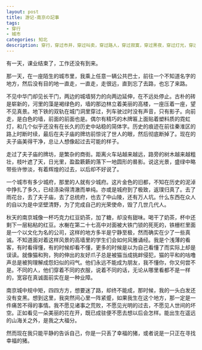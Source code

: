 ```yaml
---
layout: post
title: 游记-南京の記事
tags:
- 穿行
- 城市
categories: 知北
description: 穿行，穿过市井，穿过叫卖，穿过路人，穿过寂寞，穿过黑夜，穿过灯光，穿过眼前的模糊的玻璃窗，看见了那片雨前没有星光的天空。 
---
```

有一天，课业结束了，工作还没有到来。 




那一天，在一座陌生的城市里，我乘上任意一辆公共巴士，前往一个不知道名字的地方，然后没有目的地一直走，一直走，走很远，直到忘了去路，也忘了来路。 

不见中华门却见长干门，两边的城墙努力的向两边延伸，在不远处停止。古朴的砖是崭新的，河里的藻是褐绿色的，墙的那边林立着美丽的高楼，一座压着一座，望不见真景。地下铁的双轨在城门洞里穿过，列车驶过时没有声音，只有影子。向前走，是白色的墙，前面的前面也是。偶尔有精巧的木牌匾上面贴着塑料质的霓虹灯，和几个似乎还没有在长久的历史中站稳的简体字。历史的痕迹在前往秦淮区的路上时断时续，最后在夫子庙的牌坊前惊诧了世人的眼，然后彻底断掉了。现在的夫子庙美得干净，总让人想像起过去可能的样子。 

走过了夫子庙的牌坊，是繁杂的商街。距离火车站越来越远，路旁的树木越来越粗壮，枝叶遮了天，日光里，盈盈簌簌的落下一地圆形的晷影。说这光景，盛绿中略带些许惨淡，有着辉煌的过去，以后却不好说了。 

一个城市有多少城府，那里的人就有少城府。这片金色的旧都，不知在历史的泥淖中挣扎了多久，已经涤染得清澈而单纯。亦或是城府到了极致，返璞归真了。去了雨花台，去了夫子庙，去了总统府，也去了中山陵，还有万人坑。什么东西在众人的自以为是中坚壁清野，为了完成自己的光荣使命，毁了几世几代人。
 
秋天的南京城像一杯巧克力红豆奶茶，加了糖，却没有甜味。喝干了奶茶，杯中还剩下一层粘粘的红豆。水榭在第二十七高中对面被大铁门锁的死死的，铁栅栏里面是一个以文化为名的公司，这样的地方多半是宁静至极，然而确实在少了一些真诚。不知道面对着这样风景的高墙里的学生们会如何风雅诵经。我是个浅薄的看客，有时看得懂，有的时候却看不懂，更多的时候是以为自己看懂了而实际上却是误读。就像猫和狗，狗的伸出的友好爪子总是被猫当成挑衅侵犯，猫的平和的咕噜声总是被狗理解成怨妇似的闷气。他们永远不能成为朋友，我不懂你，你又何尝不是。不同的人，他们穿着不同的衣服，说着不同的话，无论从哪里看都不是一样的，宽容在真诚面前实在是一种业障。 

南京城中规中矩，四四方方，想要迷了路，却终不能成，那时候，我的一头白发还没有变黑。想到这里，我突然间心里一阵紧蹙，如果我生在这个地方，那一定是一件痛苦不得的事情。我不愿见诸事之荒败，不愿见光明的过去，不愿见人世间的坏空。正如看见一朵美丽的花在开，既已成驻便不愿去想以后会怎样。能出生在遥远的山海关之外，是我之大福分。 

然而现在我只能平静的告诉自己，你是一只丢了幸福的猪，或者说是一只正在寻找幸福的猪。 
